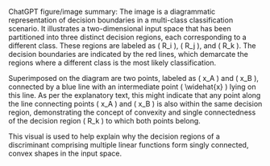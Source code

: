 ChatGPT figure/image summary: The image is a diagrammatic representation of decision boundaries in a multi-class classification scenario. It illustrates a two-dimensional input space that has been partitioned into three distinct decision regions, each corresponding to a different class. These regions are labeled as \( R_i \), \( R_j \), and \( R_k \). The decision boundaries are indicated by the red lines, which demarcate the regions where a different class is the most likely classification.

Superimposed on the diagram are two points, labeled as \( x_A \) and \( x_B \), connected by a blue line with an intermediate point \( \widehat{x} \) lying on this line. As per the explanatory text, this might indicate that any point along the line connecting points \( x_A \) and \( x_B \) is also within the same decision region, demonstrating the concept of convexity and single connectedness of the decision region \( R_k \) to which both points belong. 

This visual is used to help explain why the decision regions of a discriminant comprising multiple linear functions form singly connected, convex shapes in the input space.